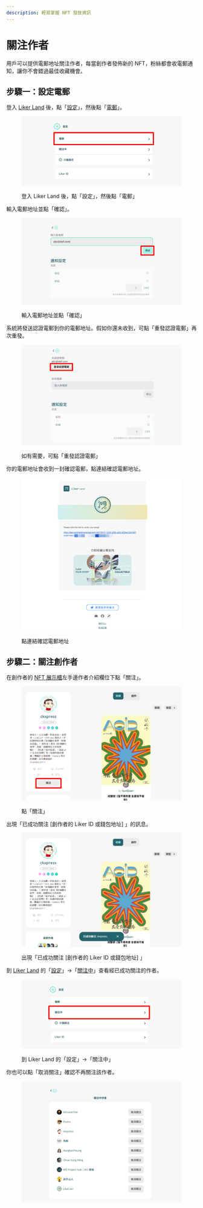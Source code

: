 ```yaml
---
description: 輕易掌握 NFT 發放資訊
---
```


# 關注作者

用戶可以提供電郵地址關注作者，每當創作者發佈新的 NFT，粉絲都會收電郵通知，讓你不會錯過最佳收藏機會。

## 步驟一：設定電郵

登入 [Liker Land](https://liker.land/) 後，點「[設定](https://liker.land/zh-Hant/settings/)」，然後點「[電郵](https://liker.land/zh-Hant/settings/email)」。

<figure><img src="../../.gitbook/assets/Follow 5.png" alt=""><figcaption><p>登入 Liker Land 後，點「設定」，然後點「電郵」</p></figcaption></figure>

輸入電郵地址並點「確認」。

<figure><img src="../../.gitbook/assets/Follow 6.png" alt=""><figcaption><p>輸入電郵地址並點「確認」</p></figcaption></figure>

系統將發送認證電郵到你的電郵地址。假如你還未收到，可點「重發認證電郵」再次重發。

<figure><img src="../../.gitbook/assets/Follow 7.png" alt=""><figcaption><p>如有需要，可點「重發認證電郵」</p></figcaption></figure>

你的電郵地址會收到一封確認電郵，點連結確認電郵地址。

<figure><img src="../../.gitbook/assets/Follow 8.png" alt=""><figcaption><p>點連結確認電郵地址</p></figcaption></figure>

## 步驟二：關注創作者

在創作者的 [NFT 展示櫃](collect-writing-nft/nft-portfolio.md)左手邊作者介紹欄位下點「關注」。

<figure><img src="../../.gitbook/assets/Follow 1.png" alt=""><figcaption><p>點「關注」</p></figcaption></figure>

出現「已成功關注 \[創作者的 Liker ID 或錢包地址] 」的訊息。

<figure><img src="../../.gitbook/assets/Follow 2.png" alt=""><figcaption><p>出現「已成功關注 [創作者的 Liker ID 或錢包地址] 」</p></figcaption></figure>

到 [Liker Land](https://liker.land/) 的「[設定](https://liker.land/zh-Hant/settings/)」->「[關注中](https://liker.land/zh-Hant/settings/following)」查看經已成功關注的作者。

<figure><img src="../../.gitbook/assets/Follow 3.png" alt=""><figcaption><p>到 Liker Land 的「設定」->「關注中」</p></figcaption></figure>

你也可以點「取消關注」確認不再關注該作者。

<figure><img src="../../.gitbook/assets/Follow 4.png" alt=""><figcaption></figcaption></figure>
